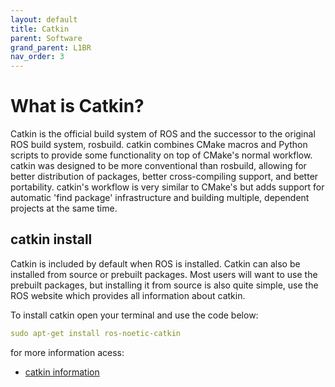 ```yaml
---
layout: default
title: Catkin
parent: Software
grand_parent: L1BR
nav_order: 3
---
```


# What is Catkin?

Catkin is the official build system of ROS and the successor to the original ROS build system, rosbuild. catkin combines CMake macros and Python scripts to provide some functionality on top of CMake's normal workflow. catkin was designed to be more conventional than rosbuild, allowing for better distribution of packages, better cross-compiling support, and better portability. catkin's workflow is very similar to CMake's but adds support for automatic 'find package' infrastructure and building multiple, dependent projects at the same time.

## catkin install

Catkin is included by default when ROS is installed. Catkin can also be installed from source or prebuilt packages. Most users will want to use the prebuilt packages, but installing it from source is also quite simple, use the ROS website which provides all information about catkin.

To install catkin open your terminal and use the code below:

```yaml
sudo apt-get install ros-noetic-catkin
```
for more information acess:
- [catkin information](http://wiki.ros.org/catkin)